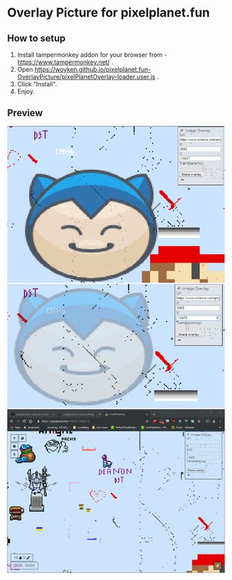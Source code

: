 # Overlay Picture for pixelplanet.fun

## How to setup

1. Install tampermonkey addon for your browser from - <https://www.tampermonkey.net/> .
2. Open <https://woyken.github.io/pixelplanet.fun-OverlayPicture/pixelPlanetOverlay-loader.user.js> .
3. Click "Install".
4. Enjoy.

## Preview

![Screenshot preview 1](readmeRelated/images/Screenshot1.png)
![Screenshot preview 2](readmeRelated/images/Screenshot2.png)
![Usage preview GIF](readmeRelated/images/usagePreview.gif)
